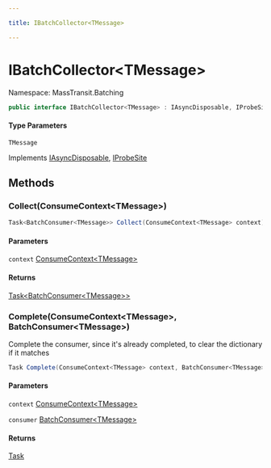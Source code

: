 ```yaml
---

title: IBatchCollector<TMessage>

---
```


# IBatchCollector\<TMessage\>

Namespace: MassTransit.Batching

```csharp
public interface IBatchCollector<TMessage> : IAsyncDisposable, IProbeSite
```

#### Type Parameters

`TMessage`<br/>

Implements [IAsyncDisposable](https://learn.microsoft.com/en-us/dotnet/api/system.iasyncdisposable), [IProbeSite](../../masstransit-abstractions/masstransit/iprobesite)

## Methods

### **Collect(ConsumeContext\<TMessage\>)**

```csharp
Task<BatchConsumer<TMessage>> Collect(ConsumeContext<TMessage> context)
```

#### Parameters

`context` [ConsumeContext\<TMessage\>](../../masstransit-abstractions/masstransit/consumecontext-1)<br/>

#### Returns

[Task\<BatchConsumer\<TMessage\>\>](https://learn.microsoft.com/en-us/dotnet/api/system.threading.tasks.task-1)<br/>

### **Complete(ConsumeContext\<TMessage\>, BatchConsumer\<TMessage\>)**

Complete the consumer, since it's already completed, to clear the dictionary if it matches

```csharp
Task Complete(ConsumeContext<TMessage> context, BatchConsumer<TMessage> consumer)
```

#### Parameters

`context` [ConsumeContext\<TMessage\>](../../masstransit-abstractions/masstransit/consumecontext-1)<br/>

`consumer` [BatchConsumer\<TMessage\>](../masstransit-batching/batchconsumer-1)<br/>

#### Returns

[Task](https://learn.microsoft.com/en-us/dotnet/api/system.threading.tasks.task)<br/>
